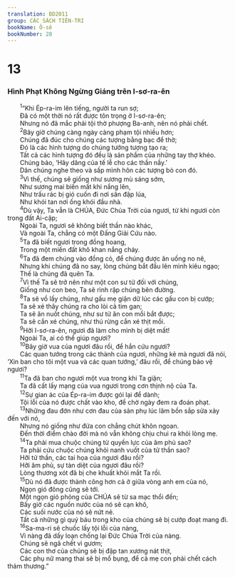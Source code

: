 ```yaml
---
translation: BD2011
group: CÁC SÁCH TIÊN-TRI
bookName: Ô-sê 
bookNumber: 28
---
```


<div class="title"><h1>13</h1><h3>Hình Phạt Không Ngừng Giáng trên I-sơ-ra-ên</h3></div>
<span class="verse os_13_1">  <sup>1</sup>“Khi Ép-ra-im lên tiếng, người ta run sợ;<br/>  Ðã có một thời nó rất được tôn trọng ở I-sơ-ra-ên;<br/>  Nhưng nó đã mắc phải tội thờ phượng Ba-anh, nên nó phải chết.<br/></span>
<span class="verse os_13_2">  <sup>2</sup>Bây giờ chúng càng ngày càng phạm tội nhiều hơn;<br/>  Chúng đã đúc cho chúng các tượng bằng bạc để thờ;<br/>  Ðó là các hình tượng do chúng tưởng tượng tạo ra;<br/>  Tất cả các hình tượng đó đều là sản phẩm của những tay thợ khéo.<br/>  Chúng bảo, ‘Hãy dâng của tế lễ cho các thần nầy.’ <br/>  Dân chúng nghe theo và sấp mình hôn các tượng bò con đó.<br/></span>
<span class="verse os_13_3">  <sup>3</sup>Vì thế, chúng sẽ giống như sương mù sáng sớm,<br/>  Như sương mai biến mất khi nắng lên,<br/>  Như trấu rác bị gió cuốn đi nơi sân đập lúa,<br/>  Như khói tan nơi ống khói đầu nhà.<br/></span>
<span class="verse os_13_4">  <sup>4</sup>Dù vậy, Ta vẫn là CHÚA, Ðức Chúa Trời của ngươi, từ khi ngươi còn trong đất Ai-cập;<br/>  Ngoài Ta, ngươi sẽ không biết thần nào khác,<br/>  Và ngoài Ta, chẳng có một Ðấng Giải Cứu nào.<br/></span>
<span class="verse os_13_5">  <sup>5</sup>Ta đã biết ngươi trong đồng hoang,<br/>  Trong một miền đất khô khan nắng cháy.<br/></span>
<span class="verse os_13_6">  <sup>6</sup>Ta đã đem chúng vào đồng cỏ, để chúng được ăn uống no nê,<br/>  Nhưng khi chúng đã no say, lòng chúng bắt đầu lên mình kiêu ngạo;<br/>  Thế là chúng đã quên Ta.<br/></span>
<span class="verse os_13_7">  <sup>7</sup>Vì thế Ta sẽ trở nên như một con sư tử đối với chúng,<br/>  Giống như con beo, Ta sẽ rình rập chúng bên đường.<br/></span>
<span class="verse os_13_8">  <sup>8</sup>Ta sẽ vồ lấy chúng, như gấu mẹ giận dữ lúc các gấu con bị cướp;<br/>  Ta sẽ xé thây chúng ra cho lòi cả tim gan;<br/>  Ta sẽ ăn nuốt chúng, như sư tử ăn con mồi bắt được;<br/>  Ta sẽ cắn xé chúng, như thú rừng cắn xé thịt mồi.<br/></span>
<span class="verse os_13_9">  <sup>9</sup>Hỡi I-sơ-ra-ên, ngươi đã làm cho mình bị diệt mất!<br/>  Ngoài Ta, ai có thể giúp ngươi?<br/></span>
<span class="verse os_13_10">  <sup>10</sup>Bây giờ vua của ngươi đâu rồi, để hắn cứu ngươi?<br/>  Các quan tướng trong các thành của ngươi, những kẻ mà ngươi đã nói, ‘Xin ban cho tôi một vua và các quan tướng,’ đâu rồi, để chúng bảo vệ ngươi?<br/></span>
<span class="verse os_13_11">  <sup>11</sup>Ta đã ban cho ngươi một vua trong khi Ta giận;<br/>  Ta đã cất lấy mạng của vua ngươi trong cơn thịnh nộ của Ta.<br/></span>
<span class="verse os_13_12">  <sup>12</sup>Sự gian ác của Ép-ra-im được gói lại để dành;<br/>  Tội lỗi của nó được chất vào kho, để chờ ngày đem ra đoán phạt.<br/></span>
<span class="verse os_13_13">  <sup>13</sup>Những đau đớn như cơn đau của sản phụ lúc lâm bồn sắp sửa xảy đến với nó,<br/>  Nhưng nó giống như đứa con chẳng chút khôn ngoan.<br/>  Ðến thời điểm chào đời mà nó vẫn không chịu chui ra khỏi lòng mẹ.<br/></span>
<span class="verse os_13_14">  <sup>14</sup>Ta phải mua chuộc chúng từ quyền lực của âm phủ sao?<br/>  Ta phải cứu chuộc chúng khỏi nanh vuốt của tử thần sao?<br/>  Hỡi tử thần, các tai họa của ngươi đâu rồi?<br/>  Hỡi âm phủ, sự tàn diệt của ngươi đâu rồi?<br/>  Lòng thương xót đã bị che khuất khỏi mắt Ta rồi.<br/></span>
<span class="verse os_13_15">  <sup>15</sup>Dù nó đã được thành công hơn cả ở giữa vòng anh em của nó,<br/>  Ngọn gió đông cũng sẽ tới.<br/>  Một ngọn gió phỏng của CHÚA sẽ từ sa mạc thổi đến;<br/>  Bấy giờ các nguồn nước của nó sẽ cạn khô,<br/>  Các suối nước của nó sẽ nứt nẻ.<br/>  Tất cả những gì quý báu trong kho của chúng sẽ bị cướp đoạt mang đi.<br/></span>
<span class="verse os_13_16">  <sup>16</sup>Sa-ma-ri sẽ chuốc lấy tội lỗi của nàng,<br/>  Vì nàng đã dấy loạn chống lại Ðức Chúa Trời của nàng.<br/>  Chúng sẽ ngã chết vì gươm;<br/>  Các con thơ của chúng sẽ bị đập tan xương nát thịt,<br/>  Các phụ nữ mang thai sẽ bị mổ bụng, để cả mẹ con phải chết cách thảm thương.”<br/></span>
